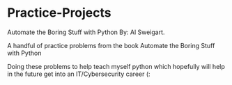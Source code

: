 # Practice-Projects
Automate the Boring Stuff with Python By: Al Sweigart.

A handful of practice problems from the book Automate the Boring Stuff with Python

Doing these problems to help teach myself python which hopefully will help in the future get into an IT/Cybersecurity career (:

